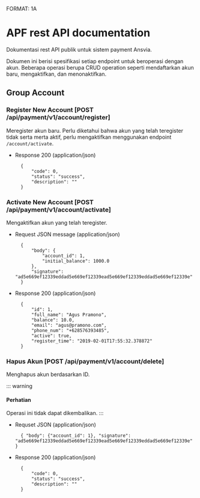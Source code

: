 FORMAT: 1A

# APF rest API documentation

Dokumentasi rest API publik untuk sistem payment Ansvia.

Dokumen ini berisi spesifikasi setiap endpoint untuk beroperasi dengan akun. 
Beberapa operasi berupa CRUD operation seperti mendaftarkan akun baru, mengaktifkan, dan menonaktifkan.

## Group Account

### Register New Account [POST /api/payment/v1/account/register]

Meregister akun baru. Perlu diketahui bahwa akun yang telah teregister tidak
serta merta aktif, perlu mengaktifkan menggunakan endpoint `/account/activate`.

+ Response 200 (application/json)

        {
            "code": 0,
            "status": "success",
            "description": ""
        }

### Activate New Account [POST /api/payment/v1/account/activate]

Mengaktifkan akun yang telah teregister.

+ Request JSON message (application/json)

        {
            "body": {
                "account_id": 1,
                "initial_balance": 1000.0
            },
            "signature": "ad5e669ef12339eddad5e669ef12339ead5e669ef12339eddad5e669ef12339e"
        }

+ Response 200 (application/json)

        {
            "id": 1,
            "full_name": "Agus Pramono",
            "balance": 10.0,
            "email": "agus@pramono.com",
            "phone_num": "+628576393485",
            "active": true,
            "register_time": "2019-02-01T17:55:32.378872"
        }

### Hapus Akun [POST /api/payment/v1/account/delete]

Menghapus akun berdasarkan ID.

::: warning
#### <i class="fa fa-warning"></i> Perhatian
Operasi ini tidak dapat dikembalikan.
:::

+ Requset JSON (application/json)

        { "body": {"account_id": 1}, "signature": "ad5e669ef12339eddad5e669ef12339ead5e669ef12339eddad5e669ef12339e" }

+ Response 200 (application/json)

        {
            "code": 0,
            "status": "success",
            "description": ""
        }
